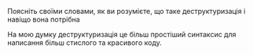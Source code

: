 Поясніть своїми словами, як ви розумієте, що таке деструктуризація і навіщо вона потрібна

На мою думку деструктуризація це більш простіший синтаксис для написання більш стислого та красивого коду. 